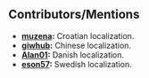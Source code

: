 ## Contributors/Mentions

- **[muzena](https://github.com/muzena):** Croatian localization.
- **[giwhub](https://github.com/giwhub):** Chinese localization.
- **[Alan01](https://github.com/Alan01):** Danish localization.
- **[eson57](https://github.com/eson57):** Swedish localization.
